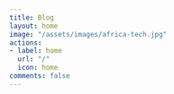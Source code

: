 ```yaml
---
title: Blog
layout: home
image: "/assets/images/africa-tech.jpg"
actions:
- label: home
  url: "/"
  icon: home
comments: false
---
```


